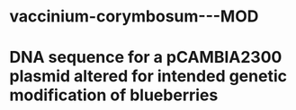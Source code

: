 # vaccinium-corymbosum---MOD 
# DNA sequence for a pCAMBIA2300 plasmid altered for intended genetic modification of blueberries
